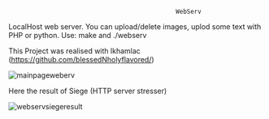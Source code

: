                                                   WebServ

LocalHost web server.
You can upload/delete images, uplod some text with PHP or python.
Use: make and ./webserv <conf file>

This Project was realised with lkhamlac (https://github.com/blessedNholyflavored/)

![mainpageweberv](https://user-images.githubusercontent.com/94530285/226979509-a7e63d63-69ce-482c-b325-d4abb909e2b9.png)

Here the result of Siege (HTTP server stresser)

![webservsiegeresult](https://user-images.githubusercontent.com/94530285/226979610-cde2e857-abfc-443f-b660-a21f5ccf71b0.png)
